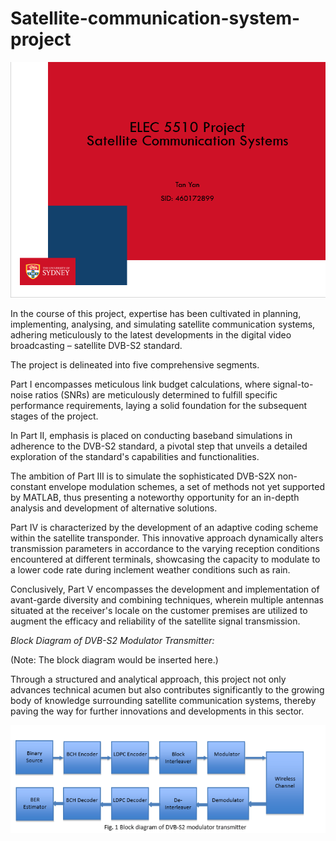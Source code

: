 # Satellite-communication-system-project


![DVB-S2 modulator transmitter](https://github.com/OrlandoYan/Satellite-communication-system-project/blob/master/hhe.png)

In the course of this project, expertise has been cultivated in planning, implementing, analysing, and simulating satellite communication systems, adhering meticulously to the latest developments in the digital video broadcasting – satellite DVB-S2 standard.

The project is delineated into five comprehensive segments. 

Part I encompasses meticulous link budget calculations, where signal-to-noise ratios (SNRs) are meticulously determined to fulfill specific performance requirements, laying a solid foundation for the subsequent stages of the project. 

In Part II, emphasis is placed on conducting baseband simulations in adherence to the DVB-S2 standard, a pivotal step that unveils a detailed exploration of the standard's capabilities and functionalities.

The ambition of Part III is to simulate the sophisticated DVB-S2X non-constant envelope modulation schemes, a set of methods not yet supported by MATLAB, thus presenting a noteworthy opportunity for an in-depth analysis and development of alternative solutions.

Part IV is characterized by the development of an adaptive coding scheme within the satellite transponder. This innovative approach dynamically alters transmission parameters in accordance to the varying reception conditions encountered at different terminals, showcasing the capacity to modulate to a lower code rate during inclement weather conditions such as rain.

Conclusively, Part V encompasses the development and implementation of avant-garde diversity and combining techniques, wherein multiple antennas situated at the receiver's locale on the customer premises are utilized to augment the efficacy and reliability of the satellite signal transmission.

*Block Diagram of DVB-S2 Modulator Transmitter:*

(Note: The block diagram would be inserted here.)

Through a structured and analytical approach, this project not only advances technical acumen but also contributes significantly to the growing body of knowledge surrounding satellite communication systems, thereby paving the way for further innovations and developments in this sector.

![DVB-S2 modulator transmitter](https://github.com/OrlandoYan/Satellite-communication-system-project/blob/master/1e.png)
